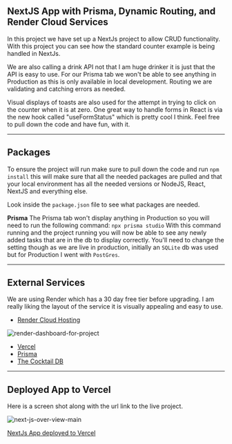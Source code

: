 ## NextJS App with Prisma, Dynamic Routing, and Render Cloud Services
In this project we have set up a NextJs project to allow CRUD functionality. 
With this project you can see how the standard counter example is being handled in NextJs. 

We are also calling a drink API not that I am huge drinker it is just that the API is easy to use. 
For our Prisma tab we won't be able to see anything in Production as this is only available in local development. 
Routing we are validating and catching errors as needed. 

Visual displays of toasts are also used for the attempt in trying to click on the counter when it is at zero. 
One great way to handle forms in React is via the new hook called "useFormStatus" which is pretty cool I think. 
Feel free to pull down the code and have fun, with it. 
___

## Packages
To ensure the project will run make sure to pull down the code and run `npm install` this will make sure that all the needed packages are pulled and that your local environment has all the needed versions or NodeJS, React, NextJS and everything else. 

Look inside the `package.json` file to see what packages are needed. 

<b>Prisma</b>
The Prisma tab won't display anything in Production so you will need to run the following command: `npx prisma studio`
With this command running and the project running you will now be able to see any newly added tasks that are in the db to display correctly. 
You'll need to change the setting though as we are live in production, initially an `SQLite` db was used but for Production I went with `PostGres`. 

___

## External Services
We are using Render which has a 30 day free tier before upgrading. I am really liking the layout of the service it is visually appealing and easy to use. 
- [Render Cloud Hosting](https://render.com/)

![render-dashboard-for-project](https://github.com/redeyedev-208/ga-nextjs-overview/assets/60634649/21a9fd86-3101-4eaa-9583-590620047685)

- [Vercel](https://vercel.com/)
- [Prisma](https://www.prisma.io/)
- [The Cocktail DB](https://www.thecocktaildb.com/api.php)

___

## Deployed App to Vercel
Here is a screen shot along with the url link to the live project. 

![next-js-over-view-main](https://github.com/redeyedev-208/ga-nextjs-overview/assets/60634649/56b3e77f-a38e-4888-95c4-89d7b2a18cfc)



[NextJs App deployed to Vercel](https://vercel.com/gil-aguilars-projects/ga-nextjs-overview)
